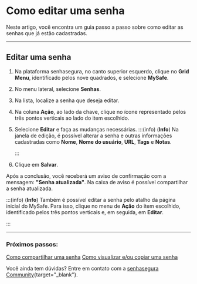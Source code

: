# Como editar uma senha

Neste artigo, você encontra um guia passo a passo sobre como editar as senhas que já estão cadastradas.
***

## Editar uma senha

1. Na plataforma senhasegura, no canto superior esquerdo, clique no **Grid Menu**, identificado pelos nove quadrados, e selecione **MySafe**.
2.  No menu lateral, selecione **Senhas**. 
3. Na lista, localize a senha que deseja editar.
4. Na coluna **Ação**, ao lado da chave, clique no ícone representado pelos três pontos verticais ao lado do item escolhido.
5. Selecione **Editar** e faça as mudanças necessárias.
    :::(info) (**Info**)
    Na janela de edição, é possível alterar a senha e outras informações cadastradas como **Nome**, **Nome do usuário**, **URL**, **Tags** e **Notas**.

    :::
7. Clique em **Salvar**.

Após a conclusão, você receberá um aviso de confirmação com a mensagem: **"Senha atualizada"**. Na caixa de aviso é possível compartilhar a senha atualizada.

:::(info) (**Info**)
Também é possível editar a senha pelo atalho da página inicial do MySafe. Para isso, clique no menu de **Ação** do item escolhido, identificado pelos três pontos verticais e, em seguida, em **Editar**.

:::
***

### Próximos passos:
[Como compartilhar uma senha](/v3-32/docs/pt/mysafe-passwords-share)
[Como visualizar e/ou copiar uma senha](/v3-32/docs/pt/mysafe-passwords-view-copy)

Você ainda tem dúvidas? Entre em contato com a  [senhasegura Community](https://community.senhasegura.io/){target="_blank"}.